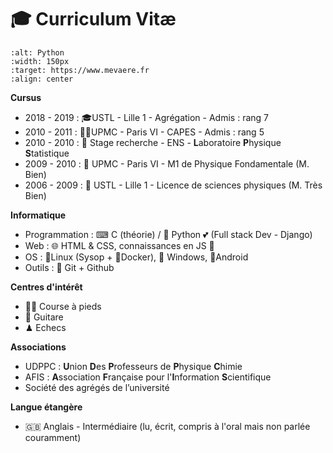 # 🎓 Curriculum Vitæ

```{image} ../_medias/a_propos/rm.jpg
:alt: Python
:width: 150px
:target: https://www.mevaere.fr
:align: center
```

**Cursus**

- 2018 - 2019 : 🎓USTL - Lille 1 - Agrégation - Admis : rang 7
- 2010 - 2011 : 👨‍🏫UPMC - Paris VI - CAPES - Admis : rang 5
- 2010 - 2010 : 🔬 Stage recherche - ENS - **L**aboratoire **P**hysique **S**tatistique
- 2009 - 2010 : 🌌 UPMC - Paris VI - M1 de Physique Fondamentale (M. Bien)
- 2006 - 2009 : 🔭 USTL - Lille 1 - Licence de sciences physiques (M. Très Bien)

**Informatique** 

- Programmation : ⌨ C (théorie) / 🐍 Python 💕 (Full stack Dev - Django)
- Web : 🌐 HTML & CSS, connaissances en JS 🤮
- OS : 🐧Linux (Sysop + 🐳Docker), 💠 Windows, 📱Android
- Outils : 🐙 Git + Github

**Centres d'intérêt**

- 🏃‍♂ Course à pieds
- 🎸 Guitare
- ♟ Echecs

**Associations**

- UDPPC : **U**nion **D**es **P**rofesseurs de **P**hysique **C**himie
- AFIS : **A**ssociation **F**rançaise pour l'**I**nformation **S**cientifique
- Société des agrégés de l’université

**Langue étangère**

- 🇬🇧 Anglais - Intermédiaire (lu, écrit, compris à l'oral mais non parlée couramment)
